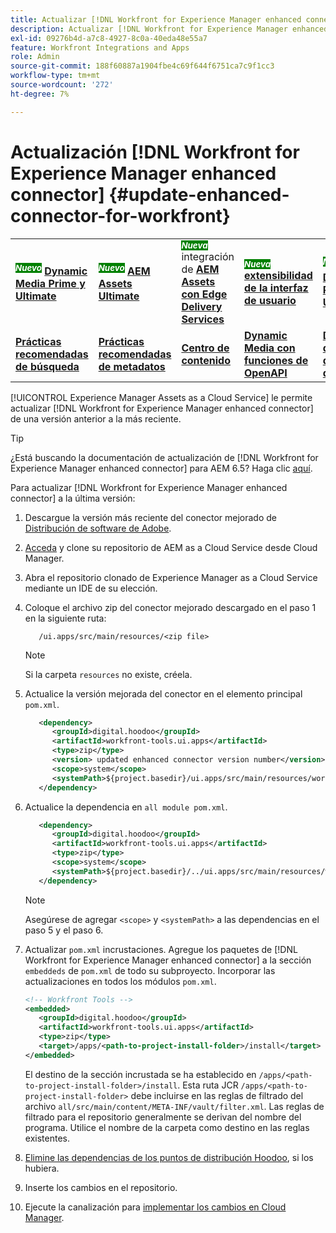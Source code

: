 ```yaml
---
title: Actualizar [!DNL Workfront for Experience Manager enhanced connector]
description: Actualizar [!DNL Workfront for Experience Manager enhanced connector]
exl-id: 09276b4d-a7c8-4927-8c0a-40eda48e55a7
feature: Workfront Integrations and Apps
role: Admin
source-git-commit: 188f60887a1904fbe4c69f644f6751ca7c9f1cc3
workflow-type: tm+mt
source-wordcount: '272'
ht-degree: 7%

---
```


# Actualización [!DNL Workfront for Experience Manager enhanced connector] {#update-enhanced-connector-for-workfront}

<table>
    <tr>
        <td>
            <sup style= "background-color:#008000; color:#FFFFFF; font-weight:bold"><i>Nuevo</i></sup> <a href="/help/assets/dynamic-media/dm-prime-ultimate.md"><b>Dynamic Media Prime y Ultimate</b></a>
        </td>
        <td>
            <sup style= "background-color:#008000; color:#FFFFFF; font-weight:bold"><i>Nuevo</i></sup> <a href="/help/assets/assets-ultimate-overview.md"><b>AEM Assets Ultimate</b></a>
        </td>
        <td>
            <sup style= "background-color:#008000; color:#FFFFFF; font-weight:bold"><i>Nueva</i></sup> integración de <a href="/help/assets/integrate-aem-assets-edge-delivery-services.md"><b>AEM Assets con Edge Delivery Services</b></a>
        </td>
        <td>
            <sup style= "background-color:#008000; color:#FFFFFF; font-weight:bold"><i>Nueva</i></sup> <a href="/help/assets/aem-assets-view-ui-extensibility.md"><b>extensibilidad de la interfaz de usuario</b></a>
        </td>
          <td>
            <sup style= "background-color:#008000; color:#FFFFFF; font-weight:bold"><i>Nuevo</i></sup> <a href="/help/assets/dynamic-media/enable-dynamic-media-prime-and-ultimate.md"><b>Habilitar Dynamic Media Prime y Ultimate</b></a>
        </td>
    </tr>
    <tr>
        <td>
            <a href="/help/assets/search-best-practices.md"><b>Prácticas recomendadas de búsqueda</b></a>
        </td>
        <td>
            <a href="/help/assets/metadata-best-practices.md"><b>Prácticas recomendadas de metadatos</b></a>
        </td>
        <td>
            <a href="/help/assets/product-overview.md"><b>Centro de contenido</b></a>
        </td>
        <td>
            <a href="/help/assets/dynamic-media-open-apis-overview.md"><b>Dynamic Media con funciones de OpenAPI</b></a>
        </td>
        <td>
            <a href="https://developer.adobe.com/experience-cloud/experience-manager-apis/"><b>Documentación de desarrollador de AEM Assets</b></a>
        </td>
    </tr>
</table>

[!UICONTROL Experience Manager Assets as a Cloud Service] le permite actualizar [!DNL Workfront for Experience Manager enhanced connector] de una versión anterior a la más reciente.

>[!TIP]
>
>¿Está buscando la documentación de actualización de [!DNL Workfront for Experience Manager enhanced connector] para AEM 6.5? Haga clic [aquí](https://experienceleague.adobe.com/docs/experience-manager-65/assets/integrations/workfront-connector-install.html?lang=es##update-enhanced-connector-for-workfront).


Para actualizar [!DNL Workfront for Experience Manager enhanced connector] a la última versión:

1. Descargue la versión más reciente del conector mejorado de [Distribución de software de Adobe](https://experience.adobe.com/#/downloads/content/software-distribution/en/aemcloud.html?package=/content/software-distribution/en/details.html/content/dam/aemcloud/public/workfront-tools.ui.apps.zip).

1. [Acceda](https://experienceleague.adobe.com/docs/experience-manager-cloud-service/content/implementing/using-cloud-manager/managing-code/accessing-repos.html?lang=es) y clone su repositorio de AEM as a Cloud Service desde Cloud Manager.

1. Abra el repositorio clonado de Experience Manager as a Cloud Service mediante un IDE de su elección.

1. Coloque el archivo zip del conector mejorado descargado en el paso 1 en la siguiente ruta:

   ```TXT
      /ui.apps/src/main/resources/<zip file>
   ```

   >[!NOTE]
   >
   >Si la carpeta `resources` no existe, créela.

1. Actualice la versión mejorada del conector en el elemento principal `pom.xml`.

   ```XML
      <dependency>
         <groupId>digital.hoodoo</groupId>
         <artifactId>workfront-tools.ui.apps</artifactId>
         <type>zip</type>
         <version> updated enhanced connector version number</version>
         <scope>system</scope>
         <systemPath>${project.basedir}/ui.apps/src/main/resources/workfront-tools.ui.apps.zip</systemPath>
      </dependency>
   ```

1. Actualice la dependencia en `all module pom.xml`.

   ```XML
      <dependency>
         <groupId>digital.hoodoo</groupId>
         <artifactId>workfront-tools.ui.apps</artifactId>
         <type>zip</type>
         <scope>system</scope>
         <systemPath>${project.basedir}/../ui.apps/src/main/resources/workfront-tools.ui.apps.zip</systemPath>
      </dependency>
   ```

   >[!NOTE]
   >
   >Asegúrese de agregar `<scope>` y `<systemPath>` a las dependencias en el paso 5 y el paso 6.

1. Actualizar `pom.xml` incrustaciones. Agregue los paquetes de [!DNL Workfront for Experience Manager enhanced connector] a la sección `embeddeds` de `pom.xml` de todo su subproyecto. Incorporar las actualizaciones en todos los módulos `pom.xml`.

   ```XML
   <!-- Workfront Tools -->
   <embedded>
      <groupId>digital.hoodoo</groupId>
      <artifactId>workfront-tools.ui.apps</artifactId>
      <type>zip</type>
      <target>/apps/<path-to-project-install-folder>/install</target>
   </embedded>
   ```

   El destino de la sección incrustada se ha establecido en `/apps/<path-to-project-install-folder>/install`. Esta ruta JCR `/apps/<path-to-project-install-folder>` debe incluirse en las reglas de filtrado del archivo `all/src/main/content/META-INF/vault/filter.xml`. Las reglas de filtrado para el repositorio generalmente se derivan del nombre del programa. Utilice el nombre de la carpeta como destino en las reglas existentes.

1. [Elimine las dependencias de los puntos de distribución Hoodoo](remove-external-dependencies.md), si los hubiera.

1. Inserte los cambios en el repositorio.

1. Ejecute la canalización para [implementar los cambios en Cloud Manager](https://experienceleague.adobe.com/docs/experience-manager-cloud-service/content/implementing/using-cloud-manager/deploy-code.html?lang=es).

